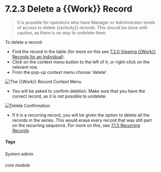 # 7.2.3    Delete a {{Work}} Record

> It is possible for operators who have Manager or Administrator levels of access to delete {{activity}} records. This should be done with caution, as there is no way to undelete them



To delete a record:
- Find the record in the table (for more on this see [7.2.0 Viewing {{Work}} Records for an Individual](/help/index/p/7.2.0)).
- Click on the context menu button to the left of it, or right-click on the relevant row.
- From the pop-up context menu choose 'delete'. 

![The {{Work}} Record Context Menu](7.2.3a.png)

- You will be asked to confirm deletion. Make sure that you have the correct record, as it is not possible to undelete. 

![Delete Confirmation](7.2.3b.png)

- If it is a recurring record, you will be given the option to delete all the records in the series. This would erase every record that was still part on the recurring sequence. For more on this, see [7.1.5 Recurring Records](/help/index/p/7.1.5).


##### Tags
System admin

###### core module

